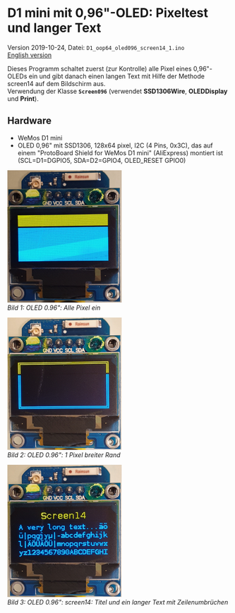 # D1 mini mit 0,96"-OLED: Pixeltest und langer Text
Version 2019-10-24, Datei: `D1_oop64_oled096_screen14_1.ino`   
[English version](./README.md "English version")   

Dieses Programm schaltet zuerst (zur Kontrolle) alle Pixel eines 0,96"-OLEDs ein und gibt danach einen langen Text mit Hilfe der Methode screen14 auf dem Bildschirm aus.  
Verwendung der Klasse __`Screen096`__ (verwendet __SSD1306Wire__, __OLEDDisplay__ und __Print__).

## Hardware
* WeMos D1 mini   
* OLED 0,96" mit SSD1306, 128x64 pixel, I2C (4 Pins, 0x3C), das auf einem "ProtoBoard Shield for WeMos D1 mini" (AliExpress) montiert ist   
(SCL=D1=DGPIO5, SDA=D2=GPIO4, OLED_RESET GPIO0)

![Alle Pixel ein](./images/D1_oled096_screen14_1.png "Alle Pixel ein")   
_Bild 1: OLED 0.96": Alle Pixel ein_   

![1-Pixel-Rand](./images/D1_oled096_screen14_2.png "1-Pixel-Rand")   
_Bild 2: OLED 0.96": 1 Pixel breiter Rand_   

![screen14: langer Text](./images/D1_oled096_screen14_3.png "screen14: langer Text")   
_Bild 3: OLED 0.96": screen14: Titel und ein langer Text mit Zeilenumbr&uuml;chen_   

